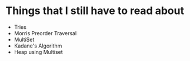 # Things that I still have to read about 

- Tries
- Morris Preorder Traversal
- MultiSet
- Kadane's Algorithm
- Heap using Multiset
